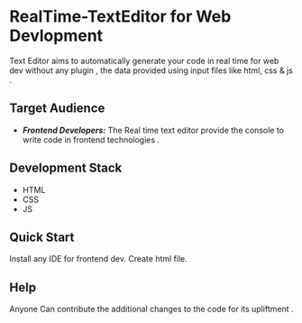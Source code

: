 # RealTime-TextEditor for Web Devlopment 

Text Editor aims to automatically generate your code in real time for  web dev without any plugin , the data provided using input files like html, css & js .

## Target Audience
* _**Frontend Developers:**_ The Real time text editor provide the console to write code in frontend technologies .


## Development Stack
* HTML
* CSS
* JS

## Quick Start
Install any IDE for frontend dev.
Create html file.


## Help
  
  Anyone Can contribute the additional changes to the code for its upliftment .


